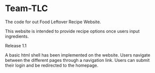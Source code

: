 # Team-TLC
The code for out Food Leftover Recipe Website.


This website is intended to provide recipe options once users input ingredients.

Release 1.1

A basic html shell has been implemented on the website.
Users navigate between the different pages through a navigation link.
Users can submit their login and be redirected to the homepage.

